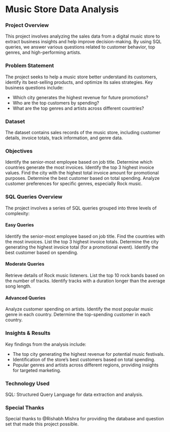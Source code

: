 # **Music Store Data Analysis**

### **Project Overview**
This project involves analyzing the sales data from a digital music store to extract business insights and help improve decision-making. By using SQL queries, we answer various questions related to customer behavior, top genres, and high-performing artists.


### **Problem Statement**
The project seeks to help a music store better understand its customers, identify its best-selling products, and optimize its sales strategies. Key business questions include:
- Which city generates the highest revenue for future promotions?
- Who are the top customers by spending?
- What are the top genres and artists across different countries?


### **Dataset**
The dataset contains sales records of the music store, including customer details, invoice totals, track information, and genre data.

### **Objectives**
Identify the senior-most employee based on job title.
Determine which countries generate the most invoices.
Identify the top 3 highest invoice values.
Find the city with the highest total invoice amount for promotional purposes.
Determine the best customer based on total spending.
Analyze customer preferences for specific genres, especially Rock music.


### **SQL Queries Overview**
The project involves a series of SQL queries grouped into three levels of complexity:

#### **Easy Queries**
Identify the senior-most employee based on job title.
Find the countries with the most invoices.
List the top 3 highest invoice totals.
Determine the city generating the highest invoice total (for a promotional event).
Identify the best customer based on spending.
#### **Moderate Queries**
Retrieve details of Rock music listeners.
List the top 10 rock bands based on the number of tracks.
Identify tracks with a duration longer than the average song length.
#### **Advanced Queries**
Analyze customer spending on artists.
Identify the most popular music genre in each country.
Determine the top-spending customer in each country.

### **Insights & Results**
Key findings from the analysis include:
- The top city generating the highest revenue for potential music festivals.
- Identification of the store’s best customers based on total spending.
- Popular genres and artists across different regions, providing insights for targeted marketing.

### **Technology Used**
SQL: Structured Query Language for data extraction and analysis.

### **Special Thanks**
Special thanks to @Rishabh Mishra for providing the database and question set that made this project possible.
